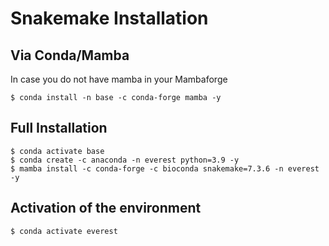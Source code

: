 
# **Snakemake Installation**

## **Via Conda/Mamba**

In case you do not have mamba in your Mambaforge
```
$ conda install -n base -c conda-forge mamba -y
```

## **Full Installation**
```
$ conda activate base
$ conda create -c anaconda -n everest python=3.9 -y
$ mamba install -c conda-forge -c bioconda snakemake=7.3.6 -n everest -y
```

## **Activation of the environment**
```
$ conda activate everest
```
